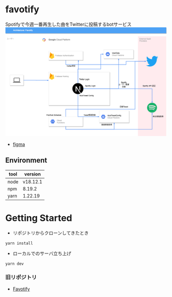 # favotify
Spotifyで今週一番再生した曲をTwitterに投稿するbotサービス
![](docs/archtecture.drawio.png)

- [figma](https://www.figma.com/file/XdjEpS4faSqNDM9P2t1HgM/Favotify?node-id=0%3A1&t=NVLU2ZiJAaHxK22o-1)

## Environment
|tool|version|
|--|--|
|node|v18.12.1|
|npm|8.19.2|
|yarn|1.22.19|

# Getting Started

- リポジトリからクローンしてきたとき
```bash:
yarn install
```

- ローカルでのサーバ立ち上げ
```bash:
yarn dev
```

### 旧リポジトリ

- [Favotify](https://github.com/klsh1tt/Favotify)

